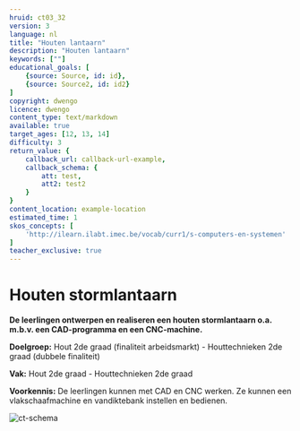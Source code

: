 ```yaml
---
hruid: ct03_32
version: 3
language: nl
title: "Houten lantaarn"
description: "Houten lantaarn"
keywords: [""]
educational_goals: [
    {source: Source, id: id}, 
    {source: Source2, id: id2}
]
copyright: dwengo
licence: dwengo
content_type: text/markdown
available: true
target_ages: [12, 13, 14]
difficulty: 3
return_value: {
    callback_url: callback-url-example,
    callback_schema: {
        att: test,
        att2: test2
    }
}
content_location: example-location
estimated_time: 1
skos_concepts: [
    'http://ilearn.ilabt.imec.be/vocab/curr1/s-computers-en-systemen'
]
teacher_exclusive: true
---
```

# Houten stormlantaarn

**De leerlingen ontwerpen en realiseren een houten stormlantaarn o.a. m.b.v. een CAD-programma en een CNC-machine.**

**Doelgroep:** Hout 2de graad (finaliteit arbeidsmarkt) - Houttechnieken 2de graad (dubbele finaliteit)

**Vak:** Hout 2de graad - Houttechnieken 2de graad

**Voorkennis:** De leerlingen kunnen met CAD en CNC werken. Ze kunnen een vlakschaafmachine en vandiktebank instellen en bedienen.

![ct-schema](@learning-object/m_ct03_32/nl/3)
